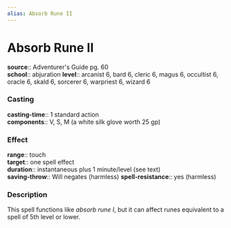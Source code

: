 ```yaml
---
alias: Absorb Rune II
---
```


# Absorb Rune II 

**source**:: Adventurer's Guide pg. 60  
**school**:: abjuration
**level**:: arcanist 6, bard 6, cleric 6, magus 6, occultist 6, oracle 6, skald 6, sorcerer 6, warpriest 6, wizard 6

### Casting 

**casting-time**:: 1 standard action  
**components**:: V, S, M (a white silk glove worth 25 gp)

### Effect 

**range**:: touch  
**target**:: one spell effect  
**duration**:: instantaneous plus 1 minute/level (see text)  
**saving-throw**:: Will negates (harmless)
**spell-resistance**:: yes (harmless)

### Description 

This spell functions like *absorb rune I*, but it can affect runes equivalent to a spell of 5th level or lower.

